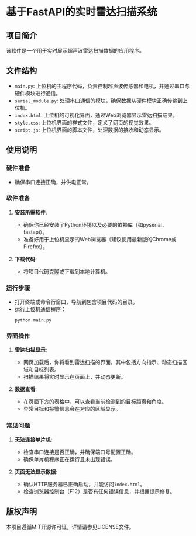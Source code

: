 # 基于FastAPI的实时雷达扫描系统

## 项目简介
该软件是一个用于实时展示超声波雷达扫描数据的应用程序。

## 文件结构
- `main.py`: 上位机的主程序代码，负责控制超声波传感器和电机，并通过串口与硬件模块进行通信。
- `serial_module.py`: 处理串口通信的模块，确保数据从硬件模块正确传输到上位机。
- `index.html`: 上位机的可视化界面，通过Web浏览器显示雷达扫描结果。
- `style.css`: 上位机界面的样式文件，定义了网页的视觉效果。
- `script.js`: 上位机界面的脚本文件，处理数据的接收和动态显示。

## 使用说明

### 硬件准备
- 确保串口连接正确，并供电正常。

### 软件准备
1. **安装所需软件**:
    - 确保你已经安装了Python环境以及必要的依赖库（如pyserial、fastapi）。
    - 准备好用于上位机显示的Web浏览器（建议使用最新版的Chrome或Firefox）。

2. **下载代码**:
    - 将项目代码克隆或下载到本地计算机。

### 运行步骤
- 打开终端或命令行窗口，导航到包含项目代码的目录。
- 运行上位机通信程序：
    ```
    python main.py
    ```

### 界面操作
1. **雷达扫描显示**:
    - 网页加载后，你将看到雷达扫描的界面，其中包括方向指示、动态扫描区域和目标列表。
    - 扫描结果将实时显示在页面上，并动态更新。

2. **数据查看**:
    - 在页面下方的表格中，可以查看当前检测到的目标距离和角度。
    - 异常目标和报警信息会在对应的区域显示。

### 常见问题
1. **无法连接单片机**:
    - 检查串口连接是否正确，并确保端口号配置正确。
    - 确保单片机程序正在运行且未出现错误。

2. **页面无法显示数据**:
    - 确认HTTP服务器已正确启动，并能访问`index.html`。
    - 检查浏览器控制台（F12）是否有任何错误信息，并根据提示修复。


## 版权声明
本项目遵循MIT开源许可证，详情请参见LICENSE文件。

